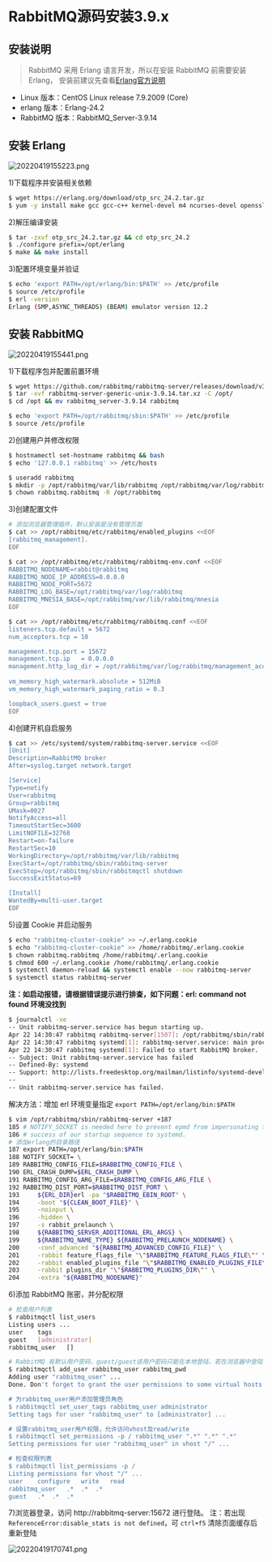 # RabbitMQ源码安装3.9.x

## 安装说明

> RabbitMQ 采用 Erlang 语言开发，所以在安装 RabbitMQ 前需要安装 Erlang，
> 安装前建议先查看[Erlang官方说明](tps://www.rabbitmq.com/which-erlang.html)

- Linux 版本：CentOS Linux release 7.9.2009 (Core)
- erlang 版本：Erlang-24.2
- RabbitMQ 版本：RabbitMQ_Server-3.9.14

## 安装 Erlang

[Erlang 官方下载地址]:http://www.erlang.org/download

![20220419155223.png](https://yuikuen-1259273046.cos.ap-guangzhou.myqcloud.com/devops/20220419155223.png)

1)下载程序并安装相关依赖

```bash
$ wget https://erlang.org/download/otp_src_24.2.tar.gz
$ yum -y install make gcc gcc-c++ kernel-devel m4 ncurses-devel openssl-devel gtk2-devel binutils-devel unixODBC unixODBC-devel xz socat
```

2)解压编译安装

```bash
$ tar -zxvf otp_src_24.2.tar.gz && cd otp_src_24.2
$ ./configure prefix=/opt/erlang
$ make && make install
```

3)配置环境变量并验证

```bash
$ echo 'export PATH=/opt/erlang/bin:$PATH' >> /etc/profile
$ source /etc/profile
$ erl -version
Erlang (SMP,ASYNC_THREADS) (BEAM) emulator version 12.2
```

## 安装 RabbitMQ

[RabbitMQ 官方下载地址]:https://www.rabbitmq.com/download.html

![20220419155441.png](https://yuikuen-1259273046.cos.ap-guangzhou.myqcloud.com/devops/20220419155441.png)

1)下载程序包并配置前置环境

```bash
$ wget https://github.com/rabbitmq/rabbitmq-server/releases/download/v3.9.14/rabbitmq-server-generic-unix-3.9.14.tar.xz
$ tar -xvf rabbitmq-server-generic-unix-3.9.14.tar.xz -C /opt/
$ cd /opt && mv rabbitmq_server-3.9.14 rabbitmq

$ echo 'export PATH=/opt/rabbitmq/sbin:$PATH' >> /etc/profile
$ source /etc/profile
```

2)创建用户并修改权限

```bash
$ hostnamectl set-hostname rabbitmq && bash
$ echo '127.0.0.1 rabbitmq' >> /etc/hosts

$ useradd rabbitmq
$ mkdir -p /opt/rabbitmq/var/lib/rabbitmq /opt/rabbitmq/var/log/rabbitmq
$ chown rabbitmq.rabbitmq -R /opt/rabbitmq
```

3)创建配置文件

```bash
# 添加浏览器管理插件，默认安装是没有管理页面
$ cat >> /opt/rabbitmq/etc/rabbitmq/enabled_plugins <<EOF
[rabbitmq_management].
EOF

$ cat >> /opt/rabbitmq/etc/rabbitmq/rabbitmq-env.conf <<EOF
RABBITMQ_NODENAME=rabbit@rabbitmq
RABBITMQ_NODE_IP_ADDRESS=0.0.0.0
RABBITMQ_NODE_PORT=5672
RABBITMQ_LOG_BASE=/opt/rabbitmq/var/log/rabbitmq
RABBITMQ_MNESIA_BASE=/opt/rabbitmq/var/lib/rabbitmq/mnesia
EOF

$ cat >> /opt/rabbitmq/etc/rabbitmq/rabbitmq.conf <<EOF
listeners.tcp.default = 5672
num_acceptors.tcp = 10

management.tcp.port = 15672
management.tcp.ip   = 0.0.0.0
management.http_log_dir = /opt/rabbitmq/var/log/rabbitmq/management_access
	
vm_memory_high_watermark.absolute = 512MiB
vm_memory_high_watermark_paging_ratio = 0.3

loopback_users.guest = true
EOF
```

4)创建开机自启服务

```bash
$ cat >> /etc/systemd/system/rabbitmq-server.service <<EOF
[Unit]
Description=RabbitMQ broker
After=syslog.target network.target

[Service]
Type=notify
User=rabbitmq
Group=rabbitmq
UMask=0027
NotifyAccess=all
TimeoutStartSec=3600
LimitNOFILE=32768
Restart=on-failure
RestartSec=10
WorkingDirectory=/opt/rabbitmq/var/lib/rabbitmq
ExecStart=/opt/rabbitmq/sbin/rabbitmq-server
ExecStop=/opt/rabbitmq/sbin/rabbitmqctl shutdown
SuccessExitStatus=69

[Install]
WantedBy=multi-user.target
EOF
```

5)设置 Cookie 并启动服务

```bash
$ echo "rabbitmq-cluster-cookie" >> ~/.erlang.cookie
$ echo "rabbitmq-cluster-cookie" >> /home/rabbitmq/.erlang.cookie
$ chown rabbitmq.rabbitmq /home/rabbitmq/.erlang.cookie
$ chmod 600 ~/.erlang.cookie /home/rabbitmq/.erlang.cookie
$ systemctl daemon-reload && systemctl enable --now rabbitmq-server
$ systemctl status rabbitmq-server
```

**注：如启动报错，请根据错误提示进行排查，如下问题：erl: command not found 环境没找到**

```bash
$ journalctl -xe
-- Unit rabbitmq-server.service has begun starting up.
Apr 22 14:30:47 rabbitmq rabbitmq-server[1507]: /opt/rabbitmq/sbin/rabbitmq-server: line 187: erl: command not found
Apr 22 14:30:47 rabbitmq systemd[1]: rabbitmq-server.service: main process exited, code=exited, status=127/n/a
Apr 22 14:30:47 rabbitmq systemd[1]: Failed to start RabbitMQ broker.
-- Subject: Unit rabbitmq-server.service has failed
-- Defined-By: systemd
-- Support: http://lists.freedesktop.org/mailman/listinfo/systemd-devel
-- 
-- Unit rabbitmq-server.service has failed.
```

解决方法：增加 erl 环境变量指定 `export PATH=/opt/erlang/bin:$PATH`
```bash
$ vim /opt/rabbitmq/sbin/rabbitmq-server +187
185 # NOTIFY_SOCKET is needed here to prevent epmd from impersonating the
186 # success of our startup sequence to systemd.
# 添加erlang的目录路径
187 export PATH=/opt/erlang/bin:$PATH
188 NOTIFY_SOCKET= \
189 RABBITMQ_CONFIG_FILE=$RABBITMQ_CONFIG_FILE \
190 ERL_CRASH_DUMP=$ERL_CRASH_DUMP \
191 RABBITMQ_CONFIG_ARG_FILE=$RABBITMQ_CONFIG_ARG_FILE \
192 RABBITMQ_DIST_PORT=$RABBITMQ_DIST_PORT \
193     ${ERL_DIR}erl -pa "$RABBITMQ_EBIN_ROOT" \
194     -boot "${CLEAN_BOOT_FILE}" \
195     -noinput \
196     -hidden \
197     -s rabbit_prelaunch \
198     ${RABBITMQ_SERVER_ADDITIONAL_ERL_ARGS} \
199     ${RABBITMQ_NAME_TYPE} ${RABBITMQ_PRELAUNCH_NODENAME} \
200     -conf_advanced "${RABBITMQ_ADVANCED_CONFIG_FILE}" \
201     -rabbit feature_flags_file "\"$RABBITMQ_FEATURE_FLAGS_FILE\"" \
202     -rabbit enabled_plugins_file "\"$RABBITMQ_ENABLED_PLUGINS_FILE\"" \
203     -rabbit plugins_dir "\"$RABBITMQ_PLUGINS_DIR\"" \
204     -extra "${RABBITMQ_NODENAME}"
```

6)添加 RabbitMQ 账密，并分配权限

```bash
# 检查用户列表
$ rabbitmqctl list_users
Listing users ...
user	tags
guest	[administrator]
rabbitmq_user	[]

# RabbitMQ 有默认用户密码，guest/guest该用户密码只能在本地登陆，若在浏览器中登陆，须创建新用户密码
$ rabbitmqctl add_user rabbitmq_user rabbitmq_pwd
Adding user "rabbitmq_user" ...
Done. Don't forget to grant the user permissions to some virtual hosts! See 'rabbitmqctl help set_permissions' to learn more.

# 为rabbitmq_user用户添加管理员角色
$ rabbitmqctl set_user_tags rabbitmq_user administrator 
Setting tags for user "rabbitmq_user" to [administrator] ...

# 设置rabbitmq_user用户权限，允许访问vhost及read/write
$ rabbitmqctl set_permissions -p / rabbitmq_user ".*" ".*" ".*"
Setting permissions for user "rabbitmq_user" in vhost "/" ...

# 检查权限列表
$ rabbitmqctl list_permissions -p /
Listing permissions for vhost "/" ...
user	configure	write	read
rabbitmq_user	.*	.*	.*
guest	.*	.*	.*
```

7)浏览器登录，访问 http://rabbitmq-server:15672 进行登陆。
注：若出现 `ReferenceError:disable_stats is not defined`，可 `ctrl+f5` 清除页面缓存后重新登陆

![20220419170741.png](https://yuikuen-1259273046.cos.ap-guangzhou.myqcloud.com/devops/20220419170741.png)